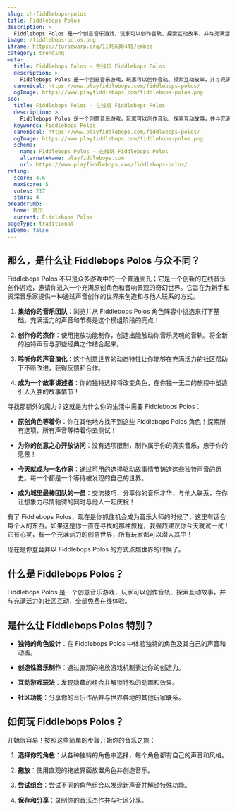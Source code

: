 ```yaml
---
slug: zh-fiddlebops-polos
title: Fiddlebops Polos
description: >
  Fiddlebops Polos 是一个创意音乐游戏，玩家可以创作音轨、探索互动故事，并与充满活力的社区互动，全部免费在线体验。
image: /fiddlebops-polos.png
iframe: https://turbowarp.org/1149630445/embed
category: trending
meta:
  title: Fiddlebops Polos - 在线玩 Fiddlebops Polos
  description: >
    Fiddlebops Polos 是一个创意音乐游戏，玩家可以创作音轨、探索互动故事，并与充满活力的社区互动，全部免费在线体验。
  canonical: https://www.playfiddlebops.com/fiddlebops-polos/
  ogImage: https://www.playfiddlebops.com/fiddlebops-polos.png
seo:
  title: Fiddlebops Polos - 在线玩 Fiddlebops Polos
  description: >
    Fiddlebops Polos 是一个创意音乐游戏，玩家可以创作音轨、探索互动故事，并与充满活力的社区互动，全部免费在线体验。
  keywords: Fiddlebops Polos
  canonical: https://www.playfiddlebops.com/fiddlebops-polos/
  ogImage: https://www.playfiddlebops.com/fiddlebops-polos.png
  schema:
    name: Fiddlebops Polos - 在线玩 Fiddlebops Polos
    alternateName: playfiddlebops.com
    url: https://www.playfiddlebops.com/fiddlebops-polos/
rating:
  score: 4.6
  maxScore: 5
  votes: 217
  stars: 4
breadcrumb:
  home: 首页
  current: Fiddlebops Polos
pageType: traditional
isDemo: false
---
```


## 那么，是什么让 Fiddlebops Polos 与众不同？

Fiddlebops Polos 不只是众多游戏中的一个普通面孔；它是一个创新的在线音乐创作游戏，邀请你进入一个充满原创角色和音响景观的奇幻世界。它旨在为新手和资深音乐家提供一种通过声音创作的世界来创造和与他人联系的方式。

1. **集结你的音乐团队**：浏览并从 Fiddlebops Polos 角色阵容中挑选来打下基础。充满活力的声音和节奏是这个模组阶段的亮点！

1. **创作你的杰作**：使用拖放功能制作，创造出能触动你音乐灵魂的音轨。将全新的独特声音与那些经典之作结合起来。

1. **聆听你的声音演化**：这个创意世界的动态特性让你能够在充满活力的社区帮助下不断改进，获得反馈和合作。

1. **成为一个故事讲述者**：你的独特选择将改变角色，在你独一无二的旅程中塑造引人入胜的故事情节！

寻找那额外的魔力？这就是为什么你的生活中需要 Fiddlebops Polos：

- **原创角色等着你**：你在其他地方找不到这些 Fiddlebops Polos 角色！探索所有选项，所有声音等待着你去测试！

- **为你的创意之心开放访问**：没有选项限制，制作属于你的真实音乐，忠于你的愿景！

- **今天就成为一名作家**：通过可用的选择驱动故事情节铸造这些独特声音的历史。每一个都是一个等待被发现的自己的世界。

- **成为城里最棒团队的一员**：交流技巧，分享你的音乐才华，与他人联系，在你让想象力尽情驰骋的同时与他人一起庆祝！

有了 Fiddlebops Polos，现在是你抓住机会成为音乐大师的时候了，这里有适合每个人的东西。如果这是你一直在寻找的那种旅程，我强烈建议你今天就试一试！它有心灵，有一个充满活力的创意世界，所有玩家都可以潜入其中！

现在是你登台并以 Fiddlebops Polos 的方式点燃世界的时候了。

## 什么是 Fiddlebops Polos？

Fiddlebops Polos 是一个创意音乐游戏，玩家可以创作音轨、探索互动故事，并与充满活力的社区互动，全部免费在线体验。

## 是什么让 Fiddlebops Polos 特别？

- **独特的角色设计**：在 Fiddlebops Polos 中体验独特的角色及其自己的声音和动画。

- **创造性音乐制作**：通过直观的拖放游戏机制表达你的创造力。

- **互动游戏玩法**：发现隐藏的组合并解锁特殊的动画和效果。

- **社区功能**：分享你的音乐作品并与世界各地的其他玩家联系。

## 如何玩 Fiddlebops Polos？

开始很容易！按照这些简单的步骤开始你的音乐之旅：

1. **选择你的角色**：从各种独特的角色中选择，每个角色都有自己的声音和风格。

1. **拖放**：使用直观的拖放界面放置角色并创造音乐。

1. **尝试组合**：尝试不同的角色组合以发现新声音并解锁特殊功能。

1. **保存和分享**：录制你的音乐杰作并与社区分享。
